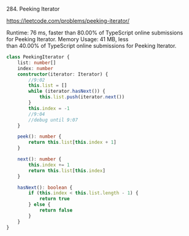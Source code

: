 284. Peeking Iterator


https://leetcode.com/problems/peeking-iterator/



Runtime: 76 ms, faster than 80.00% of TypeScript online submissions for Peeking Iterator.
Memory Usage: 41 MB, less than 40.00% of TypeScript online submissions for Peeking Iterator.



```typescript
class PeekingIterator {
    list: number[]
    index: number
    constructor(iterator: Iterator) {
        //9:02
        this.list = []
        while (iterator.hasNext()) {
            this.list.push(iterator.next())
        }
        this.index = -1
        //9:04
        //debug until 9:07
    }

    peek(): number {
        return this.list[this.index + 1]
    }

    next(): number {
        this.index += 1
        return this.list[this.index]
    }

    hasNext(): boolean {
        if (this.index < this.list.length - 1) {
            return true
        } else {
            return false
        }
    }
}
```
